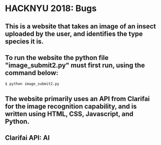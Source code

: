 # HACKNYU 2018: Bugs

## This is a website that takes an image of an insect uploaded by the user, and identifies the type species it is.

## To run the website the python file "image_submit2.py" must first run, using the command below:

```$ python image_submit2.py```

## The website primarily uses an API from Clarifai for the image recognition capability, and is written using HTML, CSS, Javascript, and Python.

## Clarifai API: AI
